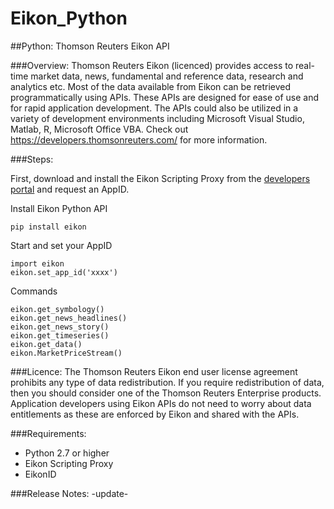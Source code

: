 # Eikon_Python
##Python: Thomson Reuters Eikon API


###Overview:
Thomson Reuters Eikon (licenced) provides access to real-time market data, news, fundamental and reference data, research and analytics etc. Most of the data available from Eikon can be retrieved programmatically using APIs. These APIs are designed for ease of use and for rapid application development. The APIs could also be utilized in a variety of development environments including Microsoft Visual Studio, Matlab, R, Microsoft Office VBA. Check out https://developers.thomsonreuters.com/ for more information.

###Steps:

First, download and install the Eikon Scripting Proxy from the [developers portal](https://developers.thomsonreuters.com/) and request an AppID.

Install Eikon Python API
```
pip install eikon
```

Start and set your AppID
```
import eikon
eikon.set_app_id('xxxx')
```

Commands
```
eikon.get_symbology()
eikon.get_news_headlines()
eikon.get_news_story()
eikon.get_timeseries()
eikon.get_data()
eikon.MarketPriceStream()
```

###Licence:
The Thomson Reuters Eikon end user license agreement prohibits any type of data redistribution. If you require redistribution of data, then you should consider one of the Thomson Reuters Enterprise products. Application developers using Eikon APIs do not need to worry about data entitlements as these are enforced by Eikon and shared with the APIs. 


###Requirements:
- Python 2.7 or higher
- Eikon Scripting Proxy
- EikonID



###Release Notes:
-update-
